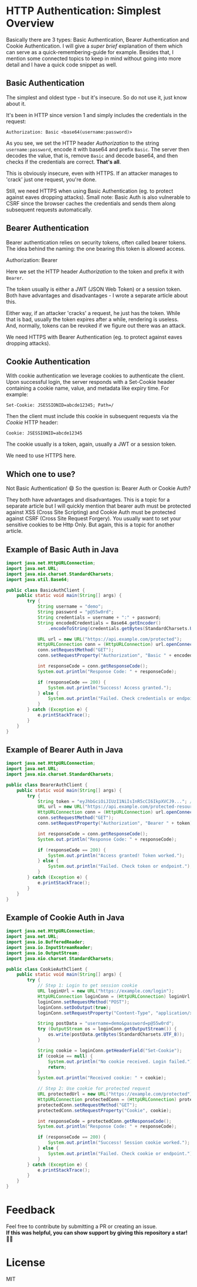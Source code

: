 # HTTP Authentication: Simplest Overview

Basically there are 3 types: Basic Authentication, Bearer Authentication and Cookie Authentication. I will give a _super brief_ explanation of them which can serve as a quick-remembering-guide for example. Besides that, I mention some connected topics to keep in mind without going into more detail and I have a quick code snippet as well.

## Basic Authentication

The simplest and oldest type - but it's insecure. So do not use it, just know about it.

It's been in HTTP since version 1 and simply includes the credentials in the request:

```
Authorization: Basic <base64(username:password)>
```

As you see, we set the HTTP header _Authorization_ to the string `username:password`, encode it with base64 and prefix `Basic`. The server then decodes the value, that is, remove `Basic` and decode base64, and then checks if the credentials are correct. **That's all**.

This is obviously insecure, even with HTTPS. If an attacker manages to 'crack' just one request, you're done.

Still, we need HTTPS when using Basic Authentication (eg. to protect against eaves dropping attacks). Small note: Basic Auth is also vulnerable to CSRF since the browser caches the credentials and sends them along subsequent requests automatically.

## Bearer Authentication

Bearer authentication relies on security tokens, often called bearer tokens. The idea behind the naming: the one bearing this token is allowed access.

Authorization: Bearer <token>

Here we set the HTTP header _Authorization_ to the token and prefix it with `Bearer`.

The token usually is either a JWT (JSON Web Token) or a session token. Both have advantages and disadvantages - I wrote a separate article about this.

Either way, if an attacker 'cracks' a request, he just has the token. While that is bad, usually the token expires after a while, rendering is useless. And, normally, tokens can be revoked if we figure out there was an attack.

We need HTTPS with Bearer Authentication (eg. to protect against eaves dropping attacks).

## Cookie Authentication

With cookie authentication we leverage cookies to authenticate the client. Upon successful login, the server responds with a Set-Cookie header containing a cookie name, value, and metadata like expiry time. For example:

```
Set-Cookie: JSESSIONID=abcde12345; Path=/
```

Then the client must include this cookie in subsequent requests via the _Cookie_ HTTP header:

```
Cookie: JSESSIONID=abcde12345
```

The cookie usually is a token, again, usually a JWT or a session token.

We need to use HTTPS here.

## Which one to use?

Not Basic Authentication! 😄 So the question is: Bearer Auth or Cookie Auth?

They both have advantages and disadvantages. This is a topic for a separate article but I will quickly mention that bearer auth must be protected against XSS (Cross Site Scripting) and Cookie Auth must be protected against CSRF (Cross Site Request Forgery). You usually want to set your sensitive cookies to be Http Only. But again, this is a topic for another article.

## Example of Basic Auth in Java

```Java
import java.net.HttpURLConnection;
import java.net.URL;
import java.nio.charset.StandardCharsets;
import java.util.Base64;

public class BasicAuthClient {
    public static void main(String[] args) {
        try {
            String username = "demo";
            String password = "p@55w0rd";
            String credentials = username + ":" + password;
            String encodedCredentials = Base64.getEncoder()
                .encodeToString(credentials.getBytes(StandardCharsets.UTF_8));

            URL url = new URL("https://api.example.com/protected");
            HttpURLConnection conn = (HttpURLConnection) url.openConnection();
            conn.setRequestMethod("GET");
            conn.setRequestProperty("Authorization", "Basic " + encodedCredentials);

            int responseCode = conn.getResponseCode();
            System.out.println("Response Code: " + responseCode);

            if (responseCode == 200) {
                System.out.println("Success! Access granted.");
            } else {
                System.out.println("Failed. Check credentials or endpoint.");
            }
        } catch (Exception e) {
            e.printStackTrace();
        }
    }
}
```

## Example of Bearer Auth in Java

```java
import java.net.HttpURLConnection;
import java.net.URL;
import java.nio.charset.StandardCharsets;

public class BearerAuthClient {
    public static void main(String[] args) {
        try {
            String token = "eyJhbGciOiJIUzI1NiIsInR5cCI6IkpXVCJ9..."; // Replace with your token
            URL url = new URL("https://api.example.com/protected-resource");
            HttpURLConnection conn = (HttpURLConnection) url.openConnection();
            conn.setRequestMethod("GET");
            conn.setRequestProperty("Authorization", "Bearer " + token);

            int responseCode = conn.getResponseCode();
            System.out.println("Response Code: " + responseCode);

            if (responseCode == 200) {
                System.out.println("Access granted! Token worked.");
            } else {
                System.out.println("Failed. Check token or endpoint.");
            }
        } catch (Exception e) {
            e.printStackTrace();
        }
    }
}
```

## Example of Cookie Auth in Java

```java
import java.net.HttpURLConnection;
import java.net.URL;
import java.io.BufferedReader;
import java.io.InputStreamReader;
import java.io.OutputStream;
import java.nio.charset.StandardCharsets;

public class CookieAuthClient {
    public static void main(String[] args) {
        try {
            // Step 1: Login to get session cookie
            URL loginUrl = new URL("https://example.com/login");
            HttpURLConnection loginConn = (HttpURLConnection) loginUrl.openConnection();
            loginConn.setRequestMethod("POST");
            loginConn.setDoOutput(true);
            loginConn.setRequestProperty("Content-Type", "application/x-www-form-urlencoded");

            String postData = "username=demo&password=p@55w0rd";
            try (OutputStream os = loginConn.getOutputStream()) {
                os.write(postData.getBytes(StandardCharsets.UTF_8));
            }

            String cookie = loginConn.getHeaderField("Set-Cookie");
            if (cookie == null) {
                System.out.println("No cookie received. Login failed.");
                return;
            }
            System.out.println("Received cookie: " + cookie);

            // Step 2: Use cookie for protected request
            URL protectedUrl = new URL("https://example.com/protected");
            HttpURLConnection protectedConn = (HttpURLConnection) protectedUrl.openConnection();
            protectedConn.setRequestMethod("GET");
            protectedConn.setRequestProperty("Cookie", cookie);

            int responseCode = protectedConn.getResponseCode();
            System.out.println("Response Code: " + responseCode);

            if (responseCode == 200) {
                System.out.println("Success! Session cookie worked.");
            } else {
                System.out.println("Failed. Check cookie or endpoint.");
            }
        } catch (Exception e) {
            e.printStackTrace();
        }
    }
}
```

# Feedback

Feel free to contribute by submitting a PR or creating an issue.  
**If this was helpful, you can show support by giving this repository a star! 🌟😊**

# License

MIT
